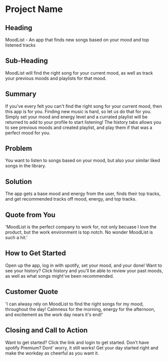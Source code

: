 # Project Name #

<!--
> This material was originally posted [here](http://www.quora.com/What-is-Amazons-approach-to-product-development-and-product-management). It is reproduced here for posterities sake.

There is an approach called "working backwards" that is widely used at Amazon. They work backwards from the customer, rather than starting with an idea for a product and trying to bolt customers onto it. While working backwards can be applied to any specific product decision, using this approach is especially important when developing new products or features.

For new initiatives a product manager typically starts by writing an internal press release announcing the finished product. The target audience for the press release is the new/updated product's customers, which can be retail customers or internal users of a tool or technology. Internal press releases are centered around the customer problem, how current solutions (internal or external) fail, and how the new product will blow away existing solutions.

If the benefits listed don't sound very interesting or exciting to customers, then perhaps they're not (and shouldn't be built). Instead, the product manager should keep iterating on the press release until they've come up with benefits that actually sound like benefits. Iterating on a press release is a lot less expensive than iterating on the product itself (and quicker!).

If the press release is more than a page and a half, it is probably too long. Keep it simple. 3-4 sentences for most paragraphs. Cut out the fat. Don't make it into a spec. You can accompany the press release with a FAQ that answers all of the other business or execution questions so the press release can stay focused on what the customer gets. My rule of thumb is that if the press release is hard to write, then the product is probably going to suck. Keep working at it until the outline for each paragraph flows.

Oh, and I also like to write press-releases in what I call "Oprah-speak" for mainstream consumer products. Imagine you're sitting on Oprah's couch and have just explained the product to her, and then you listen as she explains it to her audience. That's "Oprah-speak", not "Geek-speak".

Once the project moves into development, the press release can be used as a touchstone; a guiding light. The product team can ask themselves, "Are we building what is in the press release?" If they find they're spending time building things that aren't in the press release (overbuilding), they need to ask themselves why. This keeps product development focused on achieving the customer benefits and not building extraneous stuff that takes longer to build, takes resources to maintain, and doesn't provide real customer benefit (at least not enough to warrant inclusion in the press release).
 -->

## Heading ##
  MoodList - An app that finds new songs based on your mood and top listened tracks

## Sub-Heading ##
  MoodList will find the right song for your current mood, as well as track your previous moods and playlists for that mood.

## Summary ##
  If you've every felt you can't find the right song for your current mood, then this app is for you. Finding new music is hard, so let us do that for you. Simply set your mood and energy level and a currated playlist will be returned to add to your profile to start listening! The history tabs allows you to see previous moods and created playlist, and play them if that was a perfect mood for you.

## Problem ##
  You want to listen to songs based on your mood, but also your similar liked songs in the library.

## Solution ##
  The app gets a base mood and energy from the user, finds their top tracks, and get recommended tracks off mood, energy, and top tracks.

## Quote from You ##
  'MoodList is the perfect company to work for, not only becuase I love the product, but the work environment is top notch. No wonder MoodList is such a hit.'

## How to Get Started ##
  Open up the app, log in with spotify, set your mood, and your done! Want to see your history? Click history and you'll be able to review your past moods, as well as what songs might've been recommended.

## Customer Quote ##
  'I can alwasy rely on MoodList to find the right songs for my mood, throughout the day! Calmness for the morning, energy for the afternoon, and excitement as the work day nears it's end!'

## Closing and Call to Action ##
  Want to get started? Click the link and login to get started. Don't have spotify Premium? Dont' worry, it still works! Get your day started right and make the workday as cheerful as you want it.
